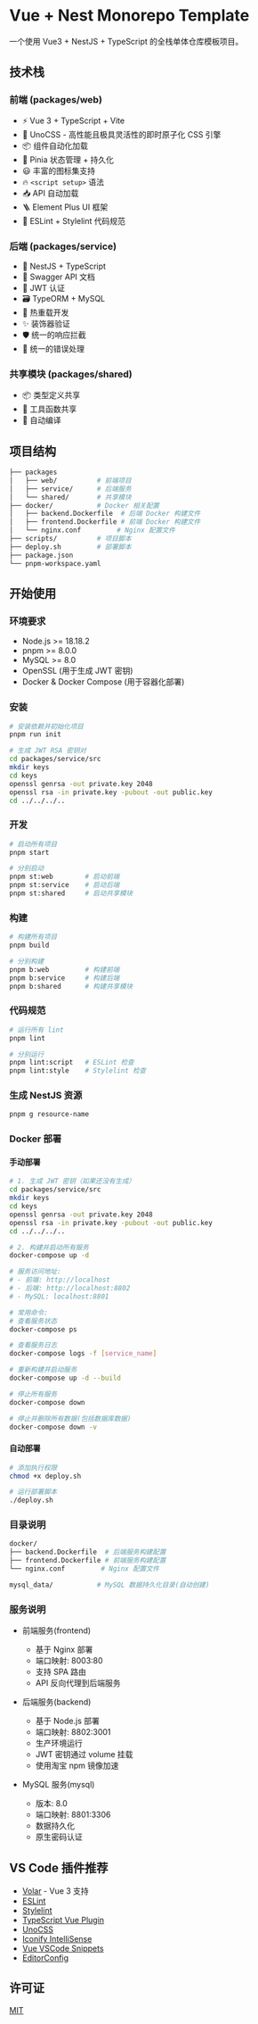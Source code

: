 # Vue + Nest Monorepo Template

一个使用 Vue3 + NestJS + TypeScript 的全栈单体仓库模板项目。

## 技术栈

### 前端 (packages/web)

- ⚡️ Vue 3 + TypeScript + Vite
- 🎨 UnoCSS - 高性能且极具灵活性的即时原子化 CSS 引擎
- 📦 组件自动化加载
- 🍍 Pinia 状态管理 + 持久化
- 😃 丰富的图标集支持
- 🔥 `<script setup>` 语法
- 📥 API 自动加载
- 🪜 Element Plus UI 框架
- 🧲 ESLint + Stylelint 代码规范

### 后端 (packages/service)

- 🚀 NestJS + TypeScript
- 📝 Swagger API 文档
- 🔐 JWT 认证
- 🗃️ TypeORM + MySQL
- 🔄 热重载开发
- ✨ 装饰器验证
- 🛡️ 统一的响应拦截
- 🎯 统一的错误处理

### 共享模块 (packages/shared)

- 📦 类型定义共享
- 🔧 工具函数共享
- 🔄 自动编译

## 项目结构

```bash
├── packages
│   ├── web/          # 前端项目
│   ├── service/      # 后端服务
│   └── shared/       # 共享模块
├── docker/           # Docker 相关配置
│   ├── backend.Dockerfile  # 后端 Docker 构建文件
│   ├── frontend.Dockerfile # 前端 Docker 构建文件
│   └── nginx.conf         # Nginx 配置文件
├── scripts/          # 项目脚本
├── deploy.sh         # 部署脚本
├── package.json
└── pnpm-workspace.yaml
```

## 开始使用

### 环境要求

- Node.js >= 18.18.2
- pnpm >= 8.0.0
- MySQL >= 8.0
- OpenSSL (用于生成 JWT 密钥)
- Docker & Docker Compose (用于容器化部署)

### 安装

```bash
# 安装依赖并初始化项目
pnpm run init

# 生成 JWT RSA 密钥对
cd packages/service/src
mkdir keys
cd keys
openssl genrsa -out private.key 2048
openssl rsa -in private.key -pubout -out public.key
cd ../../../..
```

### 开发

```bash
# 启动所有项目
pnpm start

# 分别启动
pnpm st:web        # 启动前端
pnpm st:service    # 启动后端
pnpm st:shared     # 启动共享模块
```

### 构建

```bash
# 构建所有项目
pnpm build

# 分别构建
pnpm b:web         # 构建前端
pnpm b:service     # 构建后端
pnpm b:shared      # 构建共享模块
```

### 代码规范

```bash
# 运行所有 lint
pnpm lint

# 分别运行
pnpm lint:script   # ESLint 检查
pnpm lint:style    # Stylelint 检查
```

### 生成 NestJS 资源

```bash
pnpm g resource-name
```

### Docker 部署

#### 手动部署

```bash
# 1. 生成 JWT 密钥（如果还没有生成）
cd packages/service/src
mkdir keys
cd keys
openssl genrsa -out private.key 2048
openssl rsa -in private.key -pubout -out public.key
cd ../../../..

# 2. 构建并启动所有服务
docker-compose up -d

# 服务访问地址:
# - 前端: http://localhost
# - 后端: http://localhost:8802
# - MySQL: localhost:8801

# 常用命令:
# 查看服务状态
docker-compose ps

# 查看服务日志
docker-compose logs -f [service_name]

# 重新构建并启动服务
docker-compose up -d --build

# 停止所有服务
docker-compose down

# 停止并删除所有数据(包括数据库数据)
docker-compose down -v
```

#### 自动部署

```bash
# 添加执行权限
chmod +x deploy.sh

# 运行部署脚本
./deploy.sh
```

### 目录说明

```bash
docker/
├── backend.Dockerfile  # 后端服务构建配置
├── frontend.Dockerfile # 前端服务构建配置
└── nginx.conf         # Nginx 配置文件

mysql_data/           # MySQL 数据持久化目录(自动创建)
```

### 服务说明

- 前端服务(frontend)

  - 基于 Nginx 部署
  - 端口映射: 8003:80
  - 支持 SPA 路由
  - API 反向代理到后端服务

- 后端服务(backend)

  - 基于 Node.js 部署
  - 端口映射: 8802:3001
  - 生产环境运行
  - JWT 密钥通过 volume 挂载
  - 使用淘宝 npm 镜像加速

- MySQL 服务(mysql)
  - 版本: 8.0
  - 端口映射: 8801:3306
  - 数据持久化
  - 原生密码认证

## VS Code 插件推荐

- [Volar](https://marketplace.visualstudio.com/items?itemName=Vue.volar) - Vue 3 支持
- [ESLint](https://marketplace.visualstudio.com/items?itemName=dbaeumer.vscode-eslint)
- [Stylelint](https://marketplace.visualstudio.com/items?itemName=stylelint.vscode-stylelint)
- [TypeScript Vue Plugin](https://marketplace.visualstudio.com/items?itemName=Vue.vscode-typescript-vue-plugin)
- [UnoCSS](https://marketplace.visualstudio.com/items?itemName=antfu.unocss)
- [Iconify IntelliSense](https://marketplace.visualstudio.com/items?itemName=antfu.iconify)
- [Vue VSCode Snippets](https://marketplace.visualstudio.com/items?itemName=sdras.vue-vscode-snippets)
- [EditorConfig](https://marketplace.visualstudio.com/items?itemName=EditorConfig.EditorConfig)

## 许可证

[MIT](./LICENSE)
